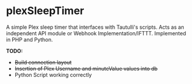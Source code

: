 # plexSleepTimer
A simple Plex sleep timer that interfaces with Tautulli's scripts. Acts as an independent API module or Webhook Implementation/IFTTT. Implemented in PHP and Python.

**TODO:**
- ~~Build connection layout~~
- ~~Insertion of Plex Username and minuteValue values into db~~
- Python Script working correctly
